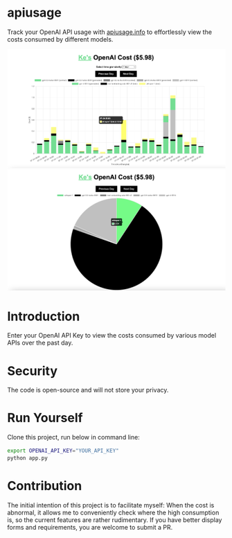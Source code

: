 # apiusage
Track your OpenAI API usage with [apiusage.info](https://apiusage.info/) to effortlessly view the costs consumed by different models.

![my-usage](static/usage.jpg)
![my-usage](static/usage-pie.jpg)

# Introduction
Enter your OpenAI API Key to view the costs consumed by various model APIs over the past day.

# Security
The code is open-source and will not store your privacy.

# Run Yourself
Clone this project, run below in command line:
```bash
export OPENAI_API_KEY="YOUR_API_KEY"
python app.py
```

# Contribution
The initial intention of this project is to facilitate myself: When the cost is abnormal, it allows me to conveniently check where the high consumption is, so the current features are rather rudimentary. If you have better display forms and requirements, you are welcome to submit a PR.